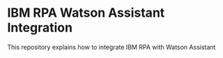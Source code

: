 # IBM RPA Watson Assistant Integration
 This repository explains how to integrate IBM RPA with Watson Assistant
